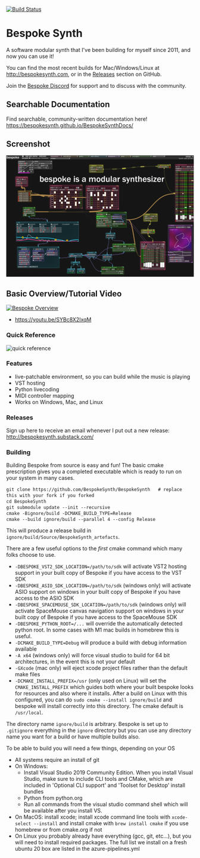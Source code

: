 [![Build Status](https://dev.azure.com/awwbees/BespokeSynth/_apis/build/status/BespokeSynth.BespokeSynth?branchName=main)](https://dev.azure.com/awwbees/BespokeSynth/_build/latest?definitionId=1&branchName=main)

# Bespoke Synth
A software modular synth that I've been building for myself since 2011, and now you can use it!

You can find the most recent builds for Mac/Windows/Linux at http://bespokesynth.com, or in the [Releases](https://github.com/BespokeSynth/BespokeSynth/releases) section on GitHub.

Join the [Bespoke Discord](https://discord.gg/YdTMkvvpZZ) for support and to discuss with the community.

## Searchable Documentation
Find searchable, community-written documentation here! https://bespokesynth.github.io/BespokeSynthDocs/

## Screenshot
![screenshot](screenshot-1.png)

## Basic Overview/Tutorial Video
[![Bespoke Overview](https://img.youtube.com/vi/SYBc8X2IxqM/0.jpg)](https://www.youtube.com/watch?v=SYBc8X2IxqM)
* https://youtu.be/SYBc8X2IxqM

### Quick Reference
![quick reference](bespoke_quick_reference.png)

### Features
* live-patchable environment, so you can build while the music is playing
* VST hosting
* Python livecoding
* MIDI controller mapping
* Works on Windows, Mac, and Linux

### Releases
Sign up here to receive an email whenever I put out a new release: http://bespokesynth.substack.com/

### Building

Building Bespoke from source is easy and fun! The basic cmake prescription gives you a completed
executable which is ready to run on your system in many cases.

```shell
git clone https://github.com/BespokeSynth/BespokeSynth   # replace this with your fork if you forked
cd BespokeSynth
git submodule update --init --recursive
cmake -Bignore/build -DCMAKE_BUILD_TYPE=Release
cmake --build ignore/build --parallel 4 --config Release
```

This will produce a release build in `ignore/build/Source/BespokeSynth_artefacts`.

There are a few useful options to the *first* cmake command which many folks choose to use.

* `-DBESPOKE_VST2_SDK_LOCATION=/path/to/sdk` will activate VST2 hosting support in your built 
copy of Bespoke if you have access to the VST SDK
* `-DBESPOKE_ASIO_SDK_LOCATION=/path/to/sdk` (windows only) will activate ASIO support on windows in your built copy of Bespoke if you have access to the ASIO SDK
* `-DBESPOKE_SPACEMOUSE_SDK_LOCATION=/path/to/sdk` (windows only) will activate SpaceMouse canvas navigation support on windows in your built copy of Bespoke if you have access to the SpaceMouse SDK
* `-DBESPOKE_PYTHON_ROOT=/...` will override the automatically detected python root. In some cases with M1 mac builds in homebrew this is useful.
* `-DCMAKE_BUILD_TYPE=Debug` will produce a build with debug information available
* `-A x64` (windows only) will force visual studio to build for 64 bit architectures, in the event this is not your default
* `-GXcode` (mac only) will eject xcode project files rather than the default make files
* `-DCMAKE_INSTALL_PREFIX=/usr` (only used on Linux) will set the `CMAKE_INSTALL_PREFIX` which guides both where your
built bespoke looks for resources and also where it installs. After a build on Linux with this configured, you can
do `sudo cmake --install ignore/build` and bespoke will install correctly into this directory. The cmake default is `/usr/local`.

The directory name `ignore/build` is arbitrary. Bespoke is set up to `.gitignore` everything in the `ignore` directory but you
can use any directory name you want for a build or have multiple builds also.

To be able to build you will need a few things, depending on your OS

* All systems require an install of git
* On Windows: 
  * Install Visual Studio 2019 Community Edition. When you install Visual Studio, make sure to include CLI tools and CMake, which are included in
    'Optional CLI support' and 'Toolset for Desktop' install bundles
  * Python from python.org
  * Run all commands from the visual studio command shell which will be available after you install VS.
* On MacOS: install xcode; install xcode command line tools with `xcode-select --install` and install cmake with `brew install cmake` if you use homebrew or from cmake.org if not
* On Linux you probably already have everything (gcc, git, etc...), but you will need to install required packages. The full list we
install on a fresh ubuntu 20 box are listed in the azure-pipelines.yml


